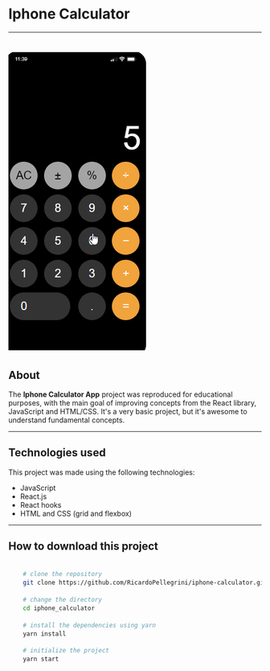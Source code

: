 # Iphone Calculator
---

<h1><img src="public/app.gif"></h1>

## About

The **Iphone Calculator App** project was reproduced for educational purposes, with the main goal of improving concepts from the React library, JavaScript and HTML/CSS. It's a very basic project, but it's awesome to understand fundamental concepts.

---

## Technologies used

This project was made using the following technologies:

- JavaScript
- React.js
- React hooks
- HTML and CSS (grid and flexbox)
---

## How to download this project

```bash

    # clone the repository
    git clone https://github.com/RicardoPellegrini/iphone-calculator.git

    # change the directory
    cd iphone_calculator

    # install the dependencies using yarn
    yarn install

    # initialize the project
    yarn start
```